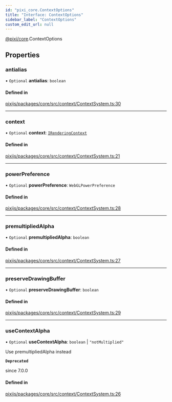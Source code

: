 ```yaml
---
id: "pixi_core.ContextOptions"
title: "Interface: ContextOptions"
sidebar_label: "ContextOptions"
custom_edit_url: null
---
```


[@pixi/core](../modules/pixi_core.md).ContextOptions

## Properties

### antialias

• `Optional` **antialias**: `boolean`

#### Defined in

[pixijs/packages/core/src/context/ContextSystem.ts:30](https://github.com/pixijs/pixijs/blob/2194fe5c5/packages/core/src/context/ContextSystem.ts#L30)

___

### context

• `Optional` **context**: [`IRenderingContext`](pixi_core.IRenderingContext.md)

#### Defined in

[pixijs/packages/core/src/context/ContextSystem.ts:21](https://github.com/pixijs/pixijs/blob/2194fe5c5/packages/core/src/context/ContextSystem.ts#L21)

___

### powerPreference

• `Optional` **powerPreference**: `WebGLPowerPreference`

#### Defined in

[pixijs/packages/core/src/context/ContextSystem.ts:28](https://github.com/pixijs/pixijs/blob/2194fe5c5/packages/core/src/context/ContextSystem.ts#L28)

___

### premultipliedAlpha

• `Optional` **premultipliedAlpha**: `boolean`

#### Defined in

[pixijs/packages/core/src/context/ContextSystem.ts:27](https://github.com/pixijs/pixijs/blob/2194fe5c5/packages/core/src/context/ContextSystem.ts#L27)

___

### preserveDrawingBuffer

• `Optional` **preserveDrawingBuffer**: `boolean`

#### Defined in

[pixijs/packages/core/src/context/ContextSystem.ts:29](https://github.com/pixijs/pixijs/blob/2194fe5c5/packages/core/src/context/ContextSystem.ts#L29)

___

### useContextAlpha

• `Optional` **useContextAlpha**: `boolean` \| ``"notMultiplied"``

Use premultipliedAlpha instead

**`Deprecated`**

since 7.0.0

#### Defined in

[pixijs/packages/core/src/context/ContextSystem.ts:26](https://github.com/pixijs/pixijs/blob/2194fe5c5/packages/core/src/context/ContextSystem.ts#L26)
